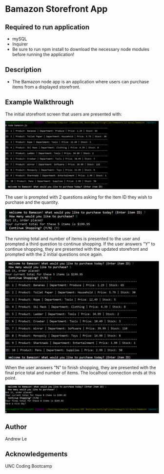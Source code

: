# Bamazon Storefront App

## Required to run application

* mySQL
* Inquirer
* Be sure to run npm install to download the necessary node modules before running the application!

## Description

* The Bamazon node app is an application where users can purchase items from a displayed storefront.

## Example Walkthrough

The initial storefront screen that users are presented with:

![Welcome Screen](/images/Capture.PNG)

The user is prompted with 2 questions asking for the item ID they wish to purchase and the quantity.

![User Request](/images/Capture2.PNG)

The running total and number of items is presented to the user and prompted a third question to continue shopping. If the user answers "Y" to continue shopping, they are presented with the updated storefront and prompted with the 2 initial questions once again.

![Updated Storefront](/images/Capture3.PNG)

When the user answers "N" to finish shopping, they are presented with the final price total and number of items. The localhost connection ends at this point.

![Checkout Screen](/images/Capture4.PNG)


## Author
Andrew Le

## Acknowledgements
UNC Coding Bootcamp

